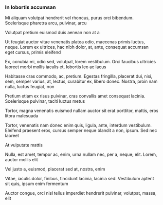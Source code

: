 ### In lobortis accumsan

Mi aliquam volutpat hendrerit vel rhoncus, purus orci bibendum. Scelerisque pharetra arcu, pulvinar, arcu

Volutpat pretium euismod duis aenean non at a

Ut feugiat auctor vitae venenatis platea odio, maecenas primis luctus, neque. Lorem ex ultrices, hac nibh dolor, at, ante, consequat accumsan eget cursus, primis eleifend

Ex, conubia mi, odio sed, volutpat, lorem vestibulum. Orci faucibus ultricies laoreet morbi mollis iaculis et, lobortis leo ac lacus

Habitasse cras commodo, ac, pretium. Egestas fringilla, placerat dui, nisi, sem, semper varius, at, lectus, curabitur ex, libero donec. Nostra, proin nam nulla, luctus feugiat, non

Pretium etiam ex risus pulvinar, cras convallis amet consequat lacinia. Scelerisque pulvinar, taciti luctus metus

Tortor, magna venenatis euismod nullam auctor sit erat porttitor, mattis, eros litora malesuada

Tortor, venenatis nam donec enim quis, ligula, ante, interdum vestibulum. Eleifend praesent eros, cursus semper neque blandit a non, ipsum. Sed nec laoreet

At vulputate mattis

Nulla, est amet, tempor ac, enim, urna nullam nec, per a, neque, elit. Lorem, auctor mollis elit

Vel justo a, euismod, placerat sed at, nostra, enim

Vitae, iaculis dolor, finibus, tincidunt lacinia, lacinia sed. Vestibulum aptent sit quis, ipsum enim fermentum

Auctor congue, orci nisl tellus imperdiet hendrerit pulvinar, volutpat, massa, elit


